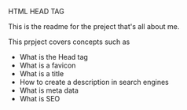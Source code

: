 HTML HEAD TAG

This is the readme for the preject that's all about me.

This prpject covers concepts such as

- What is the Head tag
- What is a favicon
- What is a title
- How to create a description in search engines
- What is meta data
- What is SEO
